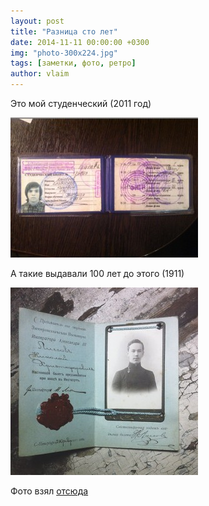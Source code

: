 ```yaml
---
layout: post
title: "Разница сто лет"
date: 2014-11-11 00:00:00 +0300
img: "photo-300x224.jpg"
tags: [заметки, фото, ретро]
author: vlaim
---
```


Это мой студенческий (2011 год)

![photo](/assets/img/photo-300x224.jpg)

А такие выдавали 100 лет до этого (1911)

![y1YC9HOyJeA](/assets/img/y1YC9HOyJeA-300x300.jpg)

Фото взял [отсюда](http://vk.com/lissoff?w=wall303506_60432)